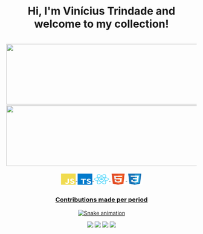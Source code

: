<div align="center">
  <h1>Hi, I'm Vinícius Trindade and welcome to my collection!</h1>
</div>
<div align="center"  >
  <a href="https://github.com/tryndadi?tab=repositories"><br>
  <img width="560em" height="160em"  src="https://github-readme-stats.vercel.app/api?username=tryndadi&show_icons=true&theme=vue-dark&include_all_commits=true&count_private=true&hide=stars,issues"/>
     <img width="560em" height="160em" src="https://github-readme-stats.vercel.app/api/top-langs/?username=anuraghazra&theme=vue-dark&layout=compact"/>
</div>
  <div align="center"><br>
      
  <img align="center" alt="Js" height="30" width="40" src="https://raw.githubusercontent.com/devicons/devicon/master/icons/javascript/javascript-plain.svg">
  <img align="center" alt="Ts" height="30" width="40" src="https://raw.githubusercontent.com/devicons/devicon/master/icons/typescript/typescript-plain.svg">
  <img align="center" alt="React" height="30" width="40" src="https://raw.githubusercontent.com/devicons/devicon/master/icons/react/react-original.svg">
  <img align="center" alt="HTML" height="30" width="40" src="https://raw.githubusercontent.com/devicons/devicon/master/icons/html5/html5-original.svg">
  <img align="center" alt="CSS" height="30" width="40" src="https://raw.githubusercontent.com/devicons/devicon/master/icons/css3/css3-original.svg">
</div>
  
  ##
  
  <div align="center">
      <h3>Contributions made per period</h3>
      
![Snake animation](https://github.com/tryndadi/tryndadi/blob/output/github-contribution-grid-snake.svg)
  </div>
    <div align="center">
      <a href = "mailto:trindade.vt@outlook.com"><img src="https://img.shields.io/badge/Microsoft_Outlook-0078D4?style=for-the-badge&logo=microsoft-outlook&logoColor=white" target="_blank"></a>
  <a href = "mailto:viniciustrindade22@gmail.com"><img src="https://img.shields.io/badge/Gmail-D14836?style=for-the-badge&logo=gmail&logoColor=white" target="_blank"></a> 
     <a href="https://bit.ly/tryndadi" target="_blank"><img src="https://img.shields.io/badge/WhatsApp-25D366?style=for-the-badge&logo=whatsapp&logoColor=white" target="_blank"></a> 
    <a href="https://www.linkedin.com/in/trindadevinicius" target="_blank"><img src="https://img.shields.io/badge/-LinkedIn-%230077B5?style=for-the-badge&logo=linkedin&logoColor=white" target="_blank"></a>
    </div>
     
      

